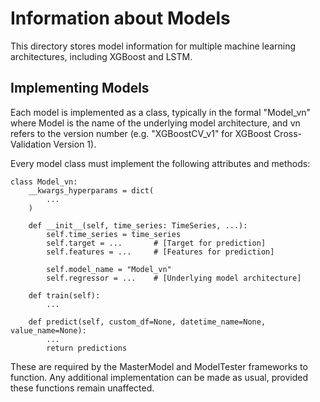 # Information about Models
This directory stores model information for multiple machine learning architectures,
including XGBoost and LSTM. 

## Implementing Models

Each model is implemented as a class, typically in the formal "Model_vn" where Model
is the name of the underlying model architecture, and vn refers to the version number
(e.g. "XGBoostCV_v1" for XGBoost Cross-Validation Version 1).

Every model class must implement the following attributes and methods:
    
```
class Model_vn:
    __kwargs_hyperparams = dict(
        ...
    )
    
    def __init__(self, time_series: TimeSeries, ...):
        self.time_series = time_series
        self.target = ...       # [Target for prediction]
        self.features = ...     # [Features for prediction]
        
        self.model_name = "Model_vn"
        self.regressor = ...    # [Underlying model architecture]
        
    def train(self):
        ...
        
    def predict(self, custom_df=None, datetime_name=None, value_name=None):
        ...
        return predictions
```

These are required by the MasterModel and ModelTester frameworks to function.
Any additional implementation can be made as usual, provided these functions remain unaffected.